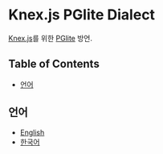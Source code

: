 # Knex.js PGlite Dialect

[Knex.js](https://knexjs.org/)를 위한 [PGlite](https://pglite.dev/) 방언.

## Table of Contents

<!-- toc -->

- [언어](#%EC%96%B8%EC%96%B4)

<!-- tocstop -->

## 언어

- [English](/README.md)
- [한국어](/README.ko.md)
